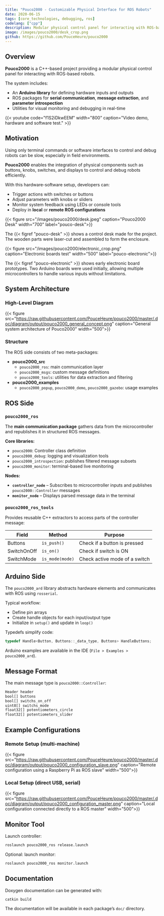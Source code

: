 ```yaml
---
title: "Pouco2000 - Customizable Physical Interface for ROS Robots"
date: 2020-06-15
tags: [core_technologies, debugging, ros]
codelang: ["cpp"]
description: Modular physical control panel for interacting with ROS-based robots, with Arduino and ROS integration.
image: /images/pouco2000/desk_crop.png
github: https://github.com/PouceHeure/pouco2000
---
```


## Overview

**Pouco2000** is a C++-based project providing a modular physical control panel for interacting with ROS-based robots.

The system includes:

- An **Arduino library** for defining hardware inputs and outputs
- ROS packages for **serial communication**, **message extraction**, and **parameter introspection**
- Utilities for visual monitoring and debugging in real-time

{{< youtube code="f1S2iDkwEEM" width="800" caption="Video demo, hardware and software test." >}}

## Motivation

Using only terminal commands or software interfaces to control and debug robots can be slow, especially in field environments.

**Pouco2000** enables the integration of physical components such as buttons, knobs, switches, and displays to control and debug robots efficiently.

With this hardware-software setup, developers can:

- Trigger actions with switches or buttons
- Adjust parameters with knobs or sliders
- Monitor system feedback using LEDs or console tools
- Deploy in **local** or **remote ROS configurations**

{{< figure src="/images/pouco2000/desk.jpeg" caption="Pouco2000 Desk" width="700" label="pouco-desk">}}

The {{< figref "pouco-desk" >}} shows a control desk made for the project. The wooden parts were laser-cut and assembled to form the enclosure.

{{< figure src="/images/pouco2000/electronic_crop.png" caption="Electronic boards test" width="500" label="pouco-electronic">}}

The {{< figref "pouco-electronic" >}} shows early electronic board prototypes. Two Arduino boards were used initially, allowing multiple microcontrollers to handle various inputs without limitations.

## System Architecture

### High-Level Diagram

{{< figure src="https://raw.githubusercontent.com/PouceHeure/pouco2000/master/.doc/diagram/output/pouco2000_general_concept.png" caption="General system architecture of Pouco2000" width="500">}}

### Structure

The ROS side consists of two meta-packages:

- **pouco2000_src**
  - `pouco2000_ros`: main communication layer
  - `pouco2000_msgs`: custom message definitions
  - `pouco2000_tools`: utilities for data extraction and filtering
- **pouco2000_examples**
  - `pouco2000_popup`, `pouco2000_demo`, `pouco2000_gazebo`: usage examples

## ROS Side

### `pouco2000_ros`

The **main communication package** gathers data from the microcontroller and republishes it in structured ROS messages.

**Core libraries:**

- `pouco2000`: Controller class definition
- `pouco2000_debug`: logging and visualization tools
- `pouco2000_introspection`: publishes filtered message subsets
- `pouco2000_monitor`: terminal-based live monitoring

**Nodes:**

- **`controller_node`** – Subscribes to microcontroller inputs and publishes `pouco2000::Controller` messages
- **`monitor_node`** – Displays parsed message data in the terminal

### `pouco2000_ros_tools`

Provides reusable C++ extractors to access parts of the controller message:

| Field       | Method           | Purpose                       |
|-------------|------------------|-------------------------------|
| Buttons     | `is_push()`      | Check if a button is pressed  |
| SwitchOnOff | `is_on()`        | Check if switch is ON         |
| SwitchMode  | `is_mode(mode)`  | Check active mode of a switch |

## Arduino Side

The `pouco2000_ard` library abstracts hardware elements and communicates with ROS using `rosserial`.

Typical workflow:

- Define pin arrays
- Create handle objects for each input/output type
- Initialize in `setup()` and update in `loop()`

Typedefs simplify code:

```cpp
typedef Handle<Button, Buttons::_data_type, Buttons> HandleButtons;
```

Arduino examples are available in the IDE (`File > Examples > pouco2000_ard`).

## Message Format

The main message type is `pouco2000::Controller`:

```bash
Header header
bool[] buttons
bool[] switchs_on_off
uint8[] switchs_mode
float32[] potentiometers_circle
float32[] potentiometers_slider
```

## Example Configurations

### Remote Setup (multi-machine)

{{< figure src="https://raw.githubusercontent.com/PouceHeure/pouco2000/master/.doc/diagram/output/pouco2000_configuration_slave.png" caption="Remote configuration using a Raspberry Pi as ROS slave" width="500">}}

### Local Setup (direct USB, serial)

{{< figure src="https://raw.githubusercontent.com/PouceHeure/pouco2000/master/.doc/diagram/output/pouco2000_configuration_master.png" caption="Local configuration connected directly to a ROS master" width="500">}}

## Monitor Tool

Launch controller:

```bash
roslaunch pouco2000_ros release.launch
```

Optional: launch monitor:

```bash
roslaunch pouco2000_ros monitor.launch
```

## Documentation

Doxygen documentation can be generated with:

```bash
catkin build
```

The documentation will be available in each package’s `doc/` directory.
